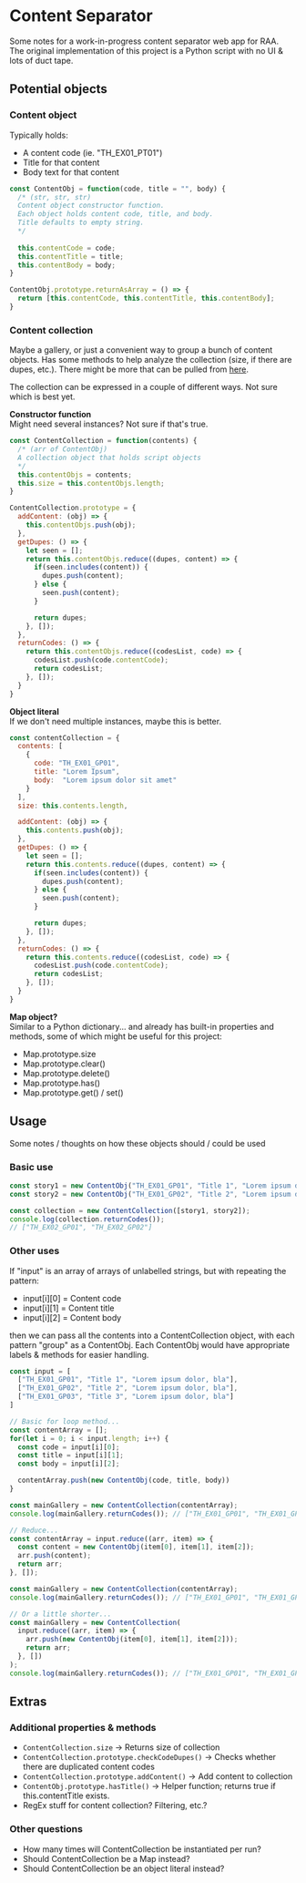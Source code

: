 # Content Separator
Some notes for a work-in-progress content separator web app for RAA.<br>
The original implementation of this project is a Python script with no UI & lots of duct tape.


## Potential objects
### Content object
Typically holds:
  - A content code (ie. "TH_EX01_PT01")
  - Title for that content
  - Body text for that content

```javascript
const ContentObj = function(code, title = "", body) {
  /* (str, str, str)
  Content object constructor function.
  Each object holds content code, title, and body.
  Title defaults to empty string.
  */
  
  this.contentCode = code;
  this.contentTitle = title;
  this.contentBody = body;
}

ContentObj.prototype.returnAsArray = () => {
  return [this.contentCode, this.contentTitle, this.contentBody];
}
```

### Content collection
Maybe a gallery, or just a convenient way to group a bunch of content objects. Has some methods to help analyze the collection (size, if there are dupes, etc.). There might be more that can be pulled from [here](https://github.com/jtanadi/jsFuncs).

The collection can be expressed in a couple of different ways. Not sure which is best yet.

**Constructor function**<br>
Might need several instances? Not sure if that's true.

```javascript
const ContentCollection = function(contents) {
  /* (arr of ContentObj)
  A collection object that holds script objects
  */
  this.contentObjs = contents;
  this.size = this.contentObjs.length;
}

ContentCollection.prototype = {
  addContent: (obj) => {
    this.contentObjs.push(obj);
  },
  getDupes: () => {
    let seen = [];
    return this.contentObjs.reduce((dupes, content) => {
      if(seen.includes(content)) {
        dupes.push(content);
      } else {
        seen.push(content);
      }

      return dupes;
    }, []);
  },
  returnCodes: () => {
    return this.contentObjs.reduce((codesList, code) => {
      codesList.push(code.contentCode);
      return codesList;
    }, []);
  }
}
```

**Object literal**<br>
If we don't need multiple instances, maybe this is better.

```javascript
const contentCollection = {
  contents: [
    {
      code: "TH_EX01_GP01",
      title: "Lorem Ipsum",
      body:  "Lorem ipsum dolor sit amet"
    }
  ],
  size: this.contents.length,

  addContent: (obj) => {
    this.contents.push(obj);
  },
  getDupes: () => {
    let seen = [];
    return this.contents.reduce((dupes, content) => {
      if(seen.includes(content)) {
        dupes.push(content);
      } else {
        seen.push(content);
      }

      return dupes;
    }, []);
  },
  returnCodes: () => {
    return this.contents.reduce((codesList, code) => {
      codesList.push(code.contentCode);
      return codesList;
    }, []);
  }
}
```

**Map object?**<br>
Similar to a Python dictionary... and already has built-in properties and methods, some of which might be useful for this project:
  - Map.prototype.size
  - Map.prototype.clear()
  - Map.prototype.delete()
  - Map.prototype.has()
  - Map.prototype.get() / set()


## Usage
Some notes / thoughts on how these objects should / could be used

### Basic use
```javascript
const story1 = new ContentObj("TH_EX01_GP01", "Title 1", "Lorem ipsum dolor, bla");
const story2 = new ContentObj("TH_EX01_GP02", "Title 2", "Lorem ipsum dolor, bla");

const collection = new ContentCollection([story1, story2]);
console.log(collection.returnCodes());
// ["TH_EX02_GP01", "TH_EX02_GP02"]
```

### Other uses
If "input" is an array of arrays of unlabelled strings, but with repeating the pattern:
  - input[i][0] = Content code
  - input[i][1] = Content title
  - input[i][2] = Content body

then we can pass all the contents into a ContentCollection object, with each pattern "group" as a ContentObj.
Each ContentObj would have appropriate labels & methods for easier handling.

```javascript
const input = [
  ["TH_EX01_GP01", "Title 1", "Lorem ipsum dolor, bla"],
  ["TH_EX01_GP02", "Title 2", "Lorem ipsum dolor, bla"],
  ["TH_EX01_GP03", "Title 3", "Lorem ipsum dolor, bla"]
]

// Basic for loop method...
const contentArray = [];
for(let i = 0; i < input.length; i++) {
  const code = input[i][0];
  const title = input[i][1];
  const body = input[i][2];

  contentArray.push(new ContentObj(code, title, body))
}

const mainGallery = new ContentCollection(contentArray);
console.log(mainGallery.returnCodes()); // ["TH_EX01_GP01", "TH_EX01_GP02", "TH_EX01_GP03"]

// Reduce...
const contentArray = input.reduce((arr, item) => {
  const content = new ContentObj(item[0], item[1], item[2]);
  arr.push(content);  
  return arr;
}, []);

const mainGallery = new ContentCollection(contentArray);
console.log(mainGallery.returnCodes()); // ["TH_EX01_GP01", "TH_EX01_GP02", "TH_EX01_GP03"]

// Or a little shorter...
const mainGallery = new ContentCollection(
  input.reduce((arr, item) => {
    arr.push(new ContentObj(item[0], item[1], item[2]));
    return arr;
  }, [])
);
console.log(mainGallery.returnCodes()); // ["TH_EX01_GP01", "TH_EX01_GP02", "TH_EX01_GP03"]
```

## Extras

### Additional properties & methods
  - ```ContentCollection.size``` -> Returns size of collection
  - ```ContentCollection.prototype.checkCodeDupes()``` -> Checks whether there are duplicated content codes
  - ```ContentCollection.prototype.addContent()``` -> Add content to collection
  - ```ContentObj.prototype.hasTitle()``` -> Helper function; returns true if this.contentTitle exists.
  - RegEx stuff for content collection? Filtering, etc.?

### Other questions
  - How many times will ContentCollection be instantiated per run?
  - Should ContentCollection be a Map instead?
  - Should ContentCollection be an object literal instead?

```javascript

```